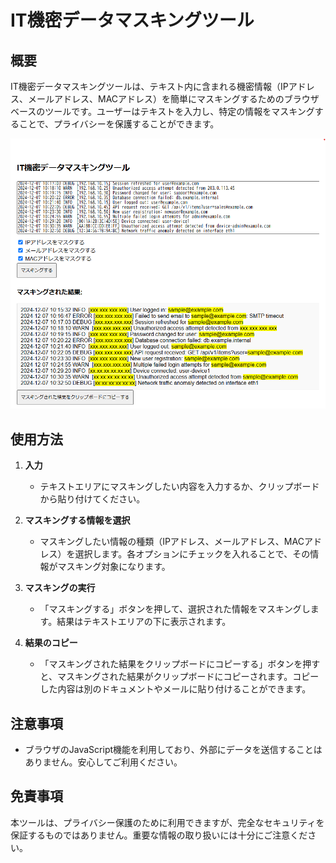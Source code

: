 # IT機密データマスキングツール

## 概要
IT機密データマスキングツールは、テキスト内に含まれる機密情報（IPアドレス、メールアドレス、MACアドレス）を簡単にマスキングするためのブラウザベースのツールです。ユーザーはテキストを入力し、特定の情報をマスキングすることで、プライバシーを保護することができます。

![](images/screenshot.png)

## 使用方法

1. **入力**
   - テキストエリアにマスキングしたい内容を入力するか、クリップボードから貼り付けてください。

2. **マスキングする情報を選択**
   - マスキングしたい情報の種類（IPアドレス、メールアドレス、MACアドレス）を選択します。各オプションにチェックを入れることで、その情報がマスキング対象になります。

3. **マスキングの実行**
   - 「マスキングする」ボタンを押して、選択された情報をマスキングします。結果はテキストエリアの下に表示されます。

4. **結果のコピー**
   - 「マスキングされた結果をクリップボードにコピーする」ボタンを押すと、マスキングされた結果がクリップボードにコピーされます。コピーした内容は別のドキュメントやメールに貼り付けることができます。

## 注意事項
- ブラウザのJavaScript機能を利用しており、外部にデータを送信することはありません。安心してご利用ください。

## 免責事項
本ツールは、プライバシー保護のために利用できますが、完全なセキュリティを保証するものではありません。重要な情報の取り扱いには十分にご注意ください。

